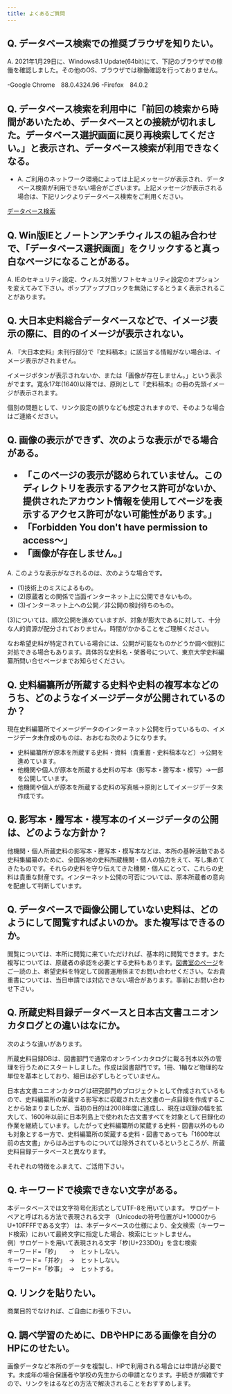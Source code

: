 ```yaml
---
title: よくあるご質問
---
```


<h2 class="h03">Q. データベース検索での推奨ブラウザを知りたい。</h2>

A. 2021年1月29日に、Windows8.1 Update(64bit)にて、下記のブラウザでの稼働を確認しました。その他のOS、ブラウザでは稼働確認を行っておりません。

-Google Chrome　88.0.4324.96
-Firefox　84.0.2

<h2 class="h03 mt2">Q. データベース検索を利用中に「前回の検索から時間があいたため、データベースとの接続が切れました。データベース選択画面に戻り再検索してください。」と表示され、データベース検索が利用できなくなる。</h2>

- A. ご利用のネットワーク環境によっては上記メッセージが表示され、データベース検索が利用できない場合がございます。上記メッセージが表示される場合は、下記リンクよりデータベース検索をご利用ください。

[データベース検索](https://wwwap2.hi.u-tokyo.ac.jp/ships/)

<h2 class="h03 mt2">Q. Win版IEとノートンアンチウィルスの組み合わせで、「データベース選択画面」をクリックすると真っ白なページになることがある。</h2>

A. IEのセキュリティ設定、ウィルス対策ソフトセキュリティ設定のオプションを変えてみて下さい。ポップアップブロックを無効にするとうまく表示されることがあります。

<h2 class="h03 mt2">Q. 大日本史料総合データベースなどで、イメージ表示の際に、目的のイメージが表示されない。</h2>

A. 『大日本史料』未刊行部分で『史料稿本』に該当する情報がない場合は、イメージ表示がされません。

イメージボタンが表示されないか、または「画像が存在しません。」という表示がでます。寛永17年(1640)以降では、原則として『史料稿本』の冊の先頭イメージが表示されます。

個別の問題として、リンク設定の誤りなども想定されますので、そのような場合はご連絡ください。

<h2 class="h03 mt2">Q. 画像の表示ができず、次のような表示がでる場合がある。

- 「このページの表示が認められていません。このディレクトリを表示するアクセス許可がないか、提供されたアカウント情報を使用してページを表示するアクセス許可がない可能性があります。」
- 「Forbidden You don't have permission to access～」
- 「画像が存在しません。」
</h2>

A. このような表示がなされるのは、次のような場合です。

- (1)技術上のミスによるもの。
- (2)原蔵者との関係で当面インターネット上に公開できないもの。
- (3)インターネット上への公開／非公開の検討待ちのもの。

(3)については、順次公開を進めていますが、対象が膨大であるに対して、十分な人的資源が配分されておりません。時間がかかることをご理解ください。

なお希望史料が特定されている場合には、公開が可能なものかどうか調べ個別に対処できる場合もあります。具体的な史料名・架番号について、東京大学史料編纂所問い合せページまでお知らせください。

<h2 class="h03 mt2">Q. 史料編纂所が所蔵する史料や史料の複写本などのうち、どのようなイメージデータが公開されているのか？</h2>

現在史料編纂所でイメージデータのインターネット公開を行っているもの、イメージデータ未作成のものは、おおむね次のようになります。

- 史料編纂所が原本を所蔵する史料・資料（貴重書・史料稿本など）→公開を進めています。
- 他機関や個人が原本を所蔵する史料の写本（影写本・謄写本・模写）→一部を公開しています。
- 他機関や個人が原本を所蔵する史料の写真帳→原則としてイメージデータ未作成です。

<h2 class="h03 mt2">Q. 影写本・謄写本・模写本のイメージデータの公開は、どのような方針か？</h2>

他機関・個人所蔵史料の影写本・謄写本・模写本などは、本所の基幹活動である史料集編纂のために、全国各地の史料所蔵機関・個人の協力をえて、写し集めてきたものです。それらの史料を守り伝えてきた機関・個人にとって、これらの史料は貴重な財産です。インターネット公開の可否については、原本所蔵者の意向を配慮して判断しています。

<h2 class="h03 mt2">Q. データベースで画像公開していない史料は、どのようにして閲覧すればよいのか。また複写はできるのか。</h2>

閲覧については、本所に閲覧に来ていただければ、基本的に閲覧できます。また複写については、原蔵者の承認を必要とする史料もあります。[図書室のページ](https://www.hi.u-tokyo.ac.jp/library/tosho.html)をご一読の上、希望史料を特定して図書運用係までお問い合わせください。なお貴重書については、当日申請では対応できない場合があります。事前にお問い合わせ下さい。

<h2 class="h03 mt2">Q. 所蔵史料目録データベースと日本古文書ユニオンカタログとの違いはなにか。</h2>

次のような違いがあります。

所蔵史料目録DBは、図書部門で通常のオンラインカタログに載る刊本以外の管理を行うためにスタートしました。作成は図書部門です。1冊、1軸など物理的な単位を基本としており、細目は必ずしもとっていません。

日本古文書ユニオンカタログは研究部門のプロジェクトとして作成されているもので、史料編纂所の架蔵する影写本に収載された古文書の一点目録を作成することから始まりましたが、当初の目的は2008年度に達成し、現在は収録の幅を拡大して、1600年以前に日本列島上で使われた古文書すべてを対象として目録化の作業を継続しています。したがって史料編纂所の架蔵する史料・図書以外のものも対象とする一方で、史料編纂所の架蔵する史料・図書であっても「1600年以前の古文書」からはみ出すものについては除外されているというところが、所蔵史料目録データベースと異なります。

それぞれの特徴をふまえて、ご活用下さい。

<h2 class="h03 mt2">Q. キーワードで検索できない文字がある。</h2>

本データベースでは文字符号化形式としてUTF-8を用いています。
サロゲートペアと呼ばれる方法で表現される文字
（Unicodeの符号位置がU+10000からU+10FFFFである文字）
は、本データベースの仕様により、全文検索（キーワード検索）において最終文字に指定した場合、検索にヒットしません。<br />
例）サロゲートを用いて表現される文字「𣏐(U+233D0)」を含む検索<br />
キーワード=「𣏐」　　→　ヒットしない。<br />
キーワード=「并𣏐」　→　ヒットしない。<br />
キーワード=「𣏐事」　→　ヒットする。

<h2 class="h03 mt2">Q. リンクを貼りたい。</h2>

商業目的でなければ、ご自由にお張り下さい。

<h2 class="h03 mt2">Q. 調べ学習のために、DBやHPにある画像を自分のHPにのせたい。</h2>

画像データなど本所のデータを複製し、HPで利用される場合には申請が必要です。未成年の場合保護者や学校の先生からの申請となります。手続きが煩雑ですので、リンクをはるなどの方法で解決されることをおすすめします。
